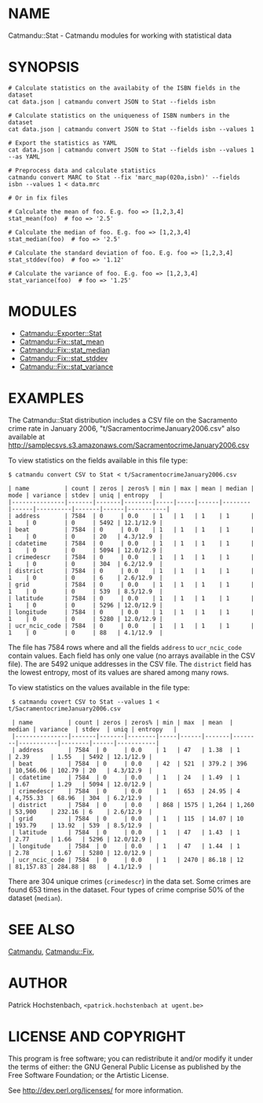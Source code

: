 # NAME

Catmandu::Stat - Catmandu modules for working with statistical data

# SYNOPSIS

    # Calculate statistics on the availabity of the ISBN fields in the dataset
    cat data.json | catmandu convert JSON to Stat --fields isbn

    # Calculate statistics on the uniqueness of ISBN numbers in the dataset
    cat data.json | catmandu convert JSON to Stat --fields isbn --values 1

    # Export the statistics as YAML
    cat data.json | catmandu convert JSON to Stat --fields isbn --values 1 --as YAML

    # Preprocess data and calculate statistics
    catmandu convert MARC to Stat --fix 'marc_map(020a,isbn)' --fields isbn --values 1 < data.mrc
    
    # Or in fix files

    # Calculate the mean of foo. E.g. foo => [1,2,3,4]
    stat_mean(foo)  # foo => '2.5'

    # Calculate the median of foo. E.g. foo => [1,2,3,4]
    stat_median(foo)  # foo => '2.5'

    # Calculate the standard deviation of foo. E.g. foo => [1,2,3,4]
    stat_stddev(foo)  # foo => '1.12'

    # Calculate the variance of foo. E.g. foo => [1,2,3,4]
    stat_variance(foo)  # foo => '1.25'

# MODULES

- [Catmandu::Exporter::Stat](https://metacpan.org/pod/Catmandu::Exporter::Stat)
- [Catmandu::Fix::stat\_mean](https://metacpan.org/pod/Catmandu::Fix::stat_mean)
- [Catmandu::Fix::stat\_median](https://metacpan.org/pod/Catmandu::Fix::stat_median)
- [Catmandu::Fix::stat\_stddev](https://metacpan.org/pod/Catmandu::Fix::stat_stddev)
- [Catmandu::Fix::stat\_variance](https://metacpan.org/pod/Catmandu::Fix::stat_variance)

# EXAMPLES

The Catmandu::Stat distribution includes a CSV file on the Sacramento crime rate in January 2006,
"t/SacramentocrimeJanuary2006.csv" also available at 
http://samplecsvs.s3.amazonaws.com/SacramentocrimeJanuary2006.csv

To view statistics on the fields available in this file type:

    $ catmandu convert CSV to Stat < t/SacramentocrimeJanuary2006.csv

    | name          | count | zeros | zeros% | min | max | mean | median | mode | variance | stdev | uniq | entropy   |
    |---------------|-------|-------|--------|-----|-----|------|--------|------|----------|-------|------|-----------|
    | address       | 7584  | 0     | 0.0    | 1   | 1   | 1    | 1      | 1    | 0        | 0     | 5492 | 12.1/12.9 |
    | beat          | 7584  | 0     | 0.0    | 1   | 1   | 1    | 1      | 1    | 0        | 0     | 20   | 4.3/12.9  |
    | cdatetime     | 7584  | 0     | 0.0    | 1   | 1   | 1    | 1      | 1    | 0        | 0     | 5094 | 12.0/12.9 |
    | crimedescr    | 7584  | 0     | 0.0    | 1   | 1   | 1    | 1      | 1    | 0        | 0     | 304  | 6.2/12.9  |
    | district      | 7584  | 0     | 0.0    | 1   | 1   | 1    | 1      | 1    | 0        | 0     | 6    | 2.6/12.9  |
    | grid          | 7584  | 0     | 0.0    | 1   | 1   | 1    | 1      | 1    | 0        | 0     | 539  | 8.5/12.9  |
    | latitude      | 7584  | 0     | 0.0    | 1   | 1   | 1    | 1      | 1    | 0        | 0     | 5296 | 12.0/12.9 |
    | longitude     | 7584  | 0     | 0.0    | 1   | 1   | 1    | 1      | 1    | 0        | 0     | 5280 | 12.0/12.9 |
    | ucr_ncic_code | 7584  | 0     | 0.0    | 1   | 1   | 1    | 1      | 1    | 0        | 0     | 88   | 4.1/12.9  |

The file has 7584 rows where and all the fields `address` to `ucr_ncic_code` contain values.
Each field has only one value (no arrays available in the CSV file). The are 5492 unique 
addresses in the CSV file. The `district` field has the lowest entropy, most of its values are
shared among many rows.

To view statistics on the values available in the file type:

     $ catmandu covert CSV to Stat --values 1 < t/SacramentocrimeJanuary2006.csv
    
     | name          | count | zeros | zeros% | min | max  | mean  | median | variance  | stdev  | uniq | entropy   |
     |---------------|-------|-------|--------|-----|------|-------|--------|-----------|--------|------|-----------|
     | address       | 7584  | 0     | 0.0    | 1   | 47   | 1.38  | 1      | 2.39      | 1.55   | 5492 | 12.1/12.9 |
     | beat          | 7584  | 0     | 0.0    | 42  | 521  | 379.2 | 396    | 10,566.06 | 102.79 | 20   | 4.3/12.9  |
     | cdatetime     | 7584  | 0     | 0.0    | 1   | 24   | 1.49  | 1      | 1.67      | 1.29   | 5094 | 12.0/12.9 |
     | crimedescr    | 7584  | 0     | 0.0    | 1   | 653  | 24.95 | 4      | 4,755.33  | 68.96  | 304  | 6.2/12.9  |
     | district      | 7584  | 0     | 0.0    | 868 | 1575 | 1,264 | 1,260  | 53,900    | 232.16 | 6    | 2.6/12.9  |
     | grid          | 7584  | 0     | 0.0    | 1   | 115  | 14.07 | 10     | 193.79    | 13.92  | 539  | 8.5/12.9  |
     | latitude      | 7584  | 0     | 0.0    | 1   | 47   | 1.43  | 1      | 2.77      | 1.66   | 5296 | 12.0/12.9 |
     | longitude     | 7584  | 0     | 0.0    | 1   | 47   | 1.44  | 1      | 2.78      | 1.67   | 5280 | 12.0/12.9 |
     | ucr_ncic_code | 7584  | 0     | 0.0    | 1   | 2470 | 86.18 | 12     | 81,157.83 | 284.88 | 88   | 4.1/12.9  |

There are 304 unique crimes (`crimedescr`) in the data set. Some crimes are found 653 times in the dataset.
Four types of crime comprise 50% of the dataset (`median`).

# SEE ALSO

[Catmandu](https://metacpan.org/pod/Catmandu),
[Catmandu::Fix](https://metacpan.org/pod/Catmandu::Fix),

# AUTHOR

Patrick Hochstenbach, `<patrick.hochstenbach at ugent.be>`

# LICENSE AND COPYRIGHT

This program is free software; you can redistribute it and/or modify it
under the terms of either: the GNU General Public License as published
by the Free Software Foundation; or the Artistic License.

See http://dev.perl.org/licenses/ for more information.
